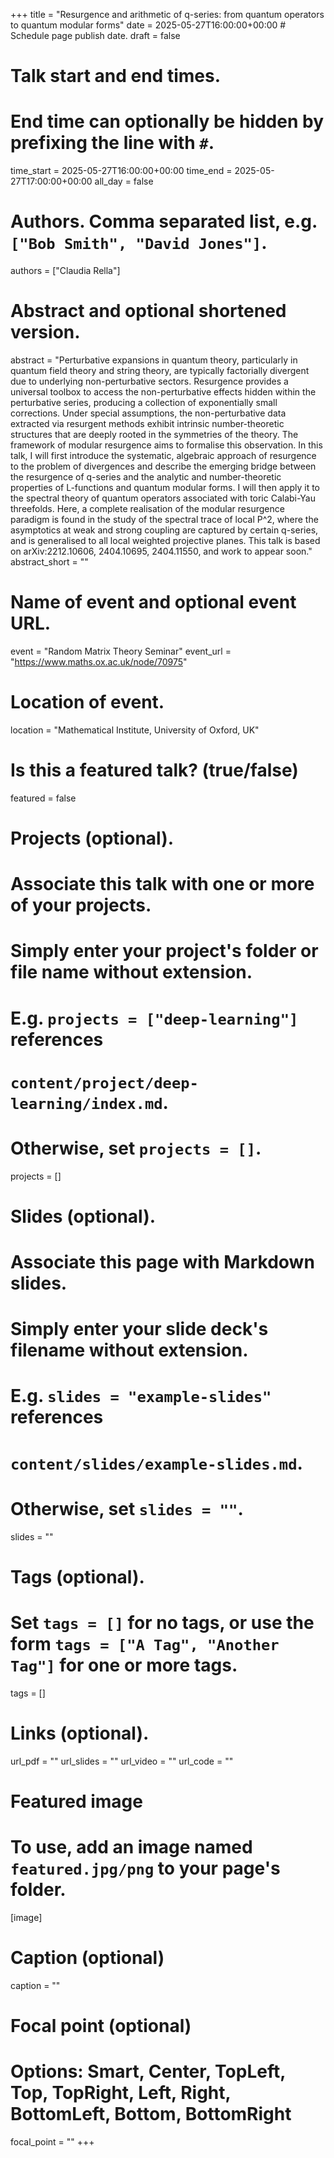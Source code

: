 +++
title = "Resurgence and arithmetic of q-series: from quantum operators to quantum modular forms"
date = 2025-05-27T16:00:00+00:00  # Schedule page publish date.
draft = false

# Talk start and end times.
#   End time can optionally be hidden by prefixing the line with `#`.
time_start = 2025-05-27T16:00:00+00:00
time_end = 2025-05-27T17:00:00+00:00
all_day = false

# Authors. Comma separated list, e.g. `["Bob Smith", "David Jones"]`.
authors = ["Claudia Rella"]

# Abstract and optional shortened version.
abstract = "Perturbative expansions in quantum theory, particularly in quantum field theory and string theory, are typically factorially divergent due to underlying non-perturbative sectors. Resurgence provides a universal toolbox to access the non-perturbative effects hidden within the perturbative series, producing a collection of exponentially small corrections. Under special assumptions, the non-perturbative data extracted via resurgent methods exhibit intrinsic number-theoretic structures that are deeply rooted in the symmetries of the theory. The framework of modular resurgence aims to formalise this observation. In this talk, I will first introduce the systematic, algebraic approach of resurgence to the problem of divergences and describe the emerging bridge between the resurgence of q-series and the analytic and number-theoretic properties of L-functions and quantum modular forms. I will then apply it to the spectral theory of quantum operators associated with toric Calabi-Yau threefolds. Here, a complete realisation of the modular resurgence paradigm is found in the study of the spectral trace of local P^2, where the asymptotics at weak and strong coupling are captured by certain q-series, and is generalised to all local weighted projective planes. This talk is based on arXiv:2212.10606, 2404.10695, 2404.11550, and work to appear soon."
abstract_short = ""

# Name of event and optional event URL.
event = "Random Matrix Theory Seminar"
event_url = "https://www.maths.ox.ac.uk/node/70975"

# Location of event.
location = "Mathematical Institute, University of Oxford, UK"

# Is this a featured talk? (true/false)
featured = false

# Projects (optional).
#   Associate this talk with one or more of your projects.
#   Simply enter your project's folder or file name without extension.
#   E.g. `projects = ["deep-learning"]` references 
#   `content/project/deep-learning/index.md`.
#   Otherwise, set `projects = []`.
projects = []

# Slides (optional).
#   Associate this page with Markdown slides.
#   Simply enter your slide deck's filename without extension.
#   E.g. `slides = "example-slides"` references 
#   `content/slides/example-slides.md`.
#   Otherwise, set `slides = ""`.
slides = ""

# Tags (optional).
#   Set `tags = []` for no tags, or use the form `tags = ["A Tag", "Another Tag"]` for one or more tags.
tags = []

# Links (optional).
url_pdf = ""
url_slides = ""
url_video = ""
url_code = ""

# Featured image
# To use, add an image named `featured.jpg/png` to your page's folder. 
[image]
  # Caption (optional)
  caption = ""

  # Focal point (optional)
  # Options: Smart, Center, TopLeft, Top, TopRight, Left, Right, BottomLeft, Bottom, BottomRight
  focal_point = ""
+++
